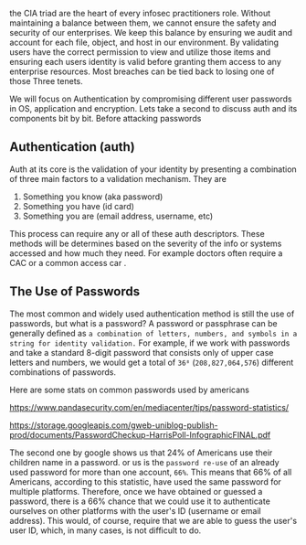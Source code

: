 
the CIA triad are the heart of every infosec practitioners role. Without maintaining a balance between them, we cannot ensure the safety and security of our enterprises. We keep this balance by ensuring we audit and account for each file, object, and host in our environment. By validating users have the correct permission to view and utilize those items and ensuring each users identity is valid before granting them access to any enterprise resources. Most breaches can be tied back to losing one of those Three tenets. 

We will focus on Authentication by compromising different user passwords in OS, application and encryption. Lets take a second to discuss auth and its components bit by bit. Before attacking passwords




## Authentication (auth)

Auth at its core is the validation of your identity by presenting a combination of three main factors to a validation mechanism. They are

1. Something you know (aka password)
2. Something you have (id card)
3. Something you are (email address, username, etc)

This process can require any or all of these auth descriptors. These methods will be determines based on the severity of the info or systems accessed and how much they need. For example doctors often require a CAC or a common access car .


## The Use of Passwords

The most common and widely used authentication method is still the use of passwords, but what is a password? A password or passphrase can be generally defined as `a combination of letters, numbers, and symbols in a string for identity validation.` For example, if we work with passwords and take a standard 8-digit password that consists only of upper case letters and numbers, we would get a total of `36⁸` (`208,827,064,576`) different combinations of passwords.


Here are some stats on common passwords used by americans

https://www.pandasecurity.com/en/mediacenter/tips/password-statistics/


https://storage.googleapis.com/gweb-uniblog-publish-prod/documents/PasswordCheckup-HarrisPoll-InfographicFINAL.pdf


The second one by google shows us that 24% of Americans use their children name in a password. or us is the `password re-use` of an already used password for more than one account, `66%`. This means that 66% of all Americans, according to this statistic, have used the same password for multiple platforms. Therefore, once we have obtained or guessed a password, there is a 66% chance that we could use it to authenticate ourselves on other platforms with the user's ID (username or email address). This would, of course, require that we are able to guess the user's user ID, which, in many cases, is not difficult to do.




